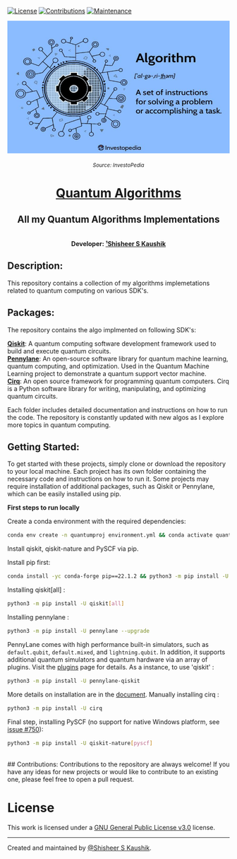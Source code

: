 <!-- Badges: -->
[![License](https://img.shields.io/github/license/ShisheerKaushik24/Quantum_projects.svg?logo=CreativeCommons&style=flat-square)](https://github.com/ShisheerKaushik24/Quantum_projects/blob/master/LICENSE)
[![Contributions](https://img.shields.io/badge/contributions-welcome-orange?style=flat-square)](https://github.com/ShisheerKaushik24/Quantum_projects/pulls)
[![Maintenance](https://img.shields.io/badge/Maintained%3F-yes-green.svg)](https://github.com/ShisheerKaushik24/Quantum_projects/graphs/commit-activity)

<!-- Logo: -->
<div align="center">
  <a href="https://github.com/ShisheerKaushik24/Quantum_projects"><img src="https://github.com/ShisheerKaushik24/Algo/blob/master/algorithm.jpg"height="300" width="550" /></a>
</div>

*<p align="center"><small>Source: InvestoPedia</small></p>*

<!-- Title: -->
<div align="center">
  <h1> <a href="https://github.com/ShisheerKaushik24/Algo"> Quantum Algorithms </a></h1>
  <h2> All my Quantum Algorithms Implementations
</div>
<br>
  
<!-- Author: -->
<div align="center">
  <b>Developer: <a target="_blank" href="https://github.com/ShisheerKaushik24">¹Shisheer S Kaushik</a></b>
<br>
</div>


## Description:
This repository contains a collection of my algorithms implemetations related to quantum computing on various SDK's.

## Packages:</br>
The repository contains the algo implmented on following SDK's:</br>

**[Qiskit](Qiskit)**: A quantum computing software development framework used to build and execute quantum circuits.</br>
**[Pennylane](http://pennylane.ai/)**: An open-source software library for quantum machine learning, quantum computing, and optimization. Used in the Quantum Machine Learning project to demonstrate a quantum support vector machine.</br>
**[Cirq](https://quantumai.google/cirq)**: An open source framework for programming quantum computers. Cirq is a Python software library for writing, manipulating, and optimizing quantum circuits.</br>

Each folder includes detailed documentation and instructions on how to run the code. The repository is constantly updated with new algos as I explore more topics in quantum computing.

## Getting Started:
To get started with these projects, simply clone or download the repository to your local machine. Each project has its own folder containing the necessary code and instructions on how to run it. Some projects may require installation of additional packages, such as Qiskit or Pennylane, which can be easily installed using pip.

**First steps to run locally**

Create a conda environment with the required dependencies:
```bash
conda env create -n quantumproj environment.yml && conda activate quantumproj
```
Install qiskit, qiskit-nature and PySCF via pip. 

Install pip first:
```bash
conda install -yc conda-forge pip==22.1.2 && python3 -m pip install -U --upgrade pip
```
Installing qiskit[all] :
```bash
python3 -m pip install -U qiskit[all]
```
Installing pennylane :
```bash
python3 -m pip install -U pennylane --upgrade
```
PennyLane comes with high performance built-in simulators, such as `default.qubit`, `default.mixed`, and `lightning.qubit`. In addition, it supports additional quantum simulators and quantum hardware via an array of plugins. Visit the [plugins](https://pennylane.ai/plugins.html) page for details. As a instance, to use 'qiskit' :
```bash
python3 -m pip install -U pennylane-qiskit
```
More details on installation are in  the [document](https://github.com/quantumlib/Cirq). 
Manually installing cirq :
```bash
python3 -m pip install -U cirq
```
Final step, installing PySCF (no support for native Windows platform, see [issue #750](https://github.com/pyscf/pyscf/issues/750)):
```bash
python3 -m pip install -U qiskit-nature[pyscf]
```
<br>
## Contributions:
Contributions to the repository are always welcome! If you have any ideas for new projects or would like to contribute to an existing one, please feel free to open a pull request.

# License

This work is licensed under a [GNU General Public License v3.0](LICENSE) license.

<hr>

Created and maintained by [@Shisheer S Kaushik][1].

[1]: https://github.com/ShisheerKauhik24
